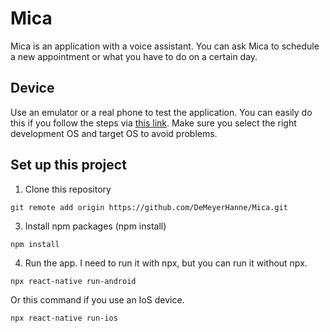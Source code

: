 # Mica
Mica is an application with a voice assistant. You can ask Mica to schedule a new appointment or what you have to do on a certain day.

## Device
Use an emulator or a real phone to test the application.
You can easily do this if you follow the steps via [this link](https://reactnative.dev/docs/environment-setup). Make sure you select the right development OS and target OS to avoid problems.

## Set up this project
1. Clone this repository
```
git remote add origin https://github.com/DeMeyerHanne/Mica.git
```

3. Install npm packages (npm install)
```
npm install
```

4. Run the app. I need to run it with npx, but you can run it without npx.
```
npx react-native run-android
```
Or this command if you use an IoS device.
```
npx react-native run-ios
```
